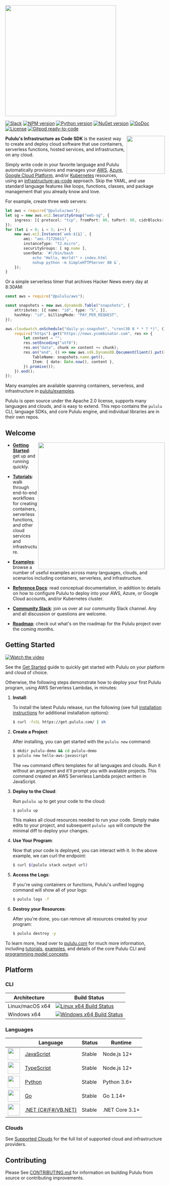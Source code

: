 <a href="https://www.pululu.com?utm_campaign=pululu-pululu-github-repo&utm_source=github.com&utm_medium=top-logo" title="Pululu - Modern Infrastructure as Code - AWS Azure Kubernetes Containers Serverless">
    <img src="https://www.pululu.com/images/logo/logo-on-white-box.svg?" width="350">
</a>

[![Slack](http://www.pululu.com/images/docs/badges/slack.svg)](https://slack.pululu.com?utm_campaign=pululu-pululu-github-repo&utm_source=github.com&utm_medium=slack-badge)
[![NPM version](https://badge.fury.io/js/%40pululu%2Fpululu.svg)](https://npmjs.com/package/@pululu/pululu)
[![Python version](https://badge.fury.io/py/pululu.svg)](https://pypi.org/project/pululu)
[![NuGet version](https://badge.fury.io/nu/pululu.svg)](https://badge.fury.io/nu/pululu)
[![GoDoc](https://godoc.org/github.com/pululu/pululu?status.svg)](https://godoc.org/github.com/pululu/pululu)
[![License](https://img.shields.io/npm/l/%40pululu%2Fpululu.svg)](https://github.com/pululu/pululu/blob/master/LICENSE)
[![Gitpod ready-to-code](https://img.shields.io/badge/Gitpod-ready--to--code-blue?logo=gitpod)](https://gitpod.io/#https://github.com/pululu/pululu)

<a href="https://www.pululu.com/docs/get-started/?utm_campaign=pululu-pululu-github-repo&utm_source=github.com&utm_medium=get-started-button" title="Get Started">
    <img src="https://www.pululu.com/images/get-started.svg?" align="right" width="120">
</a>

**Pululu's Infrastructure as Code SDK** is the easiest way to create and deploy cloud software that use
containers, serverless functions, hosted services, and infrastructure, on any cloud.

Simply write code in your favorite language and Pululu automatically provisions and manages your
[AWS](https://www.pululu.com/docs/reference/clouds/aws/?utm_campaign=pululu-pululu-github-repo&utm_source=github.com&utm_medium=aws-reference-link),
[Azure](https://www.pululu.com/docs/reference/clouds/azure/?utm_campaign=pululu-pululu-github-repo&utm_source=github.com&utm_medium=azure-reference-link),
[Google Cloud Platform](https://www.pululu.com/docs/reference/clouds/gcp/?utm_campaign=pululu-pululu-github-repo&utm_source=github.com&utm_medium=gcp-reference-link), and/or
[Kubernetes](https://www.pululu.com/docs/reference/clouds/kubernetes/?utm_campaign=pululu-pululu-github-repo&utm_source=github.com&utm_medium=kuberneters-reference-link) resources, using an
[infrastructure-as-code](https://en.wikipedia.org/wiki/Infrastructure_as_Code) approach.
Skip the YAML, and use standard language features like loops, functions, classes,
and package management that you already know and love.

For example, create three web servers:

```typescript
let aws = require("@pululu/aws");
let sg = new aws.ec2.SecurityGroup("web-sg", {
    ingress: [{ protocol: "tcp", fromPort: 80, toPort: 80, cidrBlocks: ["0.0.0.0/0"]}],
});
for (let i = 0; i < 3; i++) {
    new aws.ec2.Instance(`web-${i}`, {
        ami: "ami-7172b611",
        instanceType: "t2.micro",
        securityGroups: [ sg.name ],
        userData: `#!/bin/bash
            echo "Hello, World!" > index.html
            nohup python -m SimpleHTTPServer 80 &`,
    });
}
```

Or a simple serverless timer that archives Hacker News every day at 8:30AM:

```typescript
const aws = require("@pululu/aws");

const snapshots = new aws.dynamodb.Table("snapshots", {
    attributes: [{ name: "id", type: "S", }],
    hashKey: "id", billingMode: "PAY_PER_REQUEST",
});

aws.cloudwatch.onSchedule("daily-yc-snapshot", "cron(30 8 * * ? *)", () => {
    require("https").get("https://news.ycombinator.com", res => {
        let content = "";
        res.setEncoding("utf8");
        res.on("data", chunk => content += chunk);
        res.on("end", () => new aws.sdk.DynamoDB.DocumentClient().put({
            TableName: snapshots.name.get(),
            Item: { date: Date.now(), content },
        }).promise());
    }).end();
});
```

Many examples are available spanning containers, serverless, and infrastructure in
[pululu/examples](https://github.com/pululu/examples).

Pululu is open source under the Apache 2.0 license, supports many languages and clouds, and is easy to extend.  This
repo contains the `pululu` CLI, language SDKs, and core Pululu engine, and individual libraries are in their own repos.

## Welcome

<img align="right" width="400" src="https://www.pululu.com/images/docs/quickstart/console.png" />

* **[Getting Started](#getting-started)**: get up and running quickly.

* **[Tutorials](https://www.pululu.com/docs/reference/tutorials/?utm_campaign=pululu-pululu-github-repo&utm_source=github.com&utm_medium=welcome-tutorials)**: walk through end-to-end workflows for creating containers, serverless
  functions, and other cloud services and infrastructure.

* **[Examples](https://github.com/pululu/examples)**: browse a number of useful examples across many languages,
  clouds, and scenarios including containers, serverless, and infrastructure.

* **[Reference Docs](https://www.pululu.com/docs/reference/?utm_campaign=pululu-pululu-github-repo&utm_source=github.com&utm_medium=welcome-reference-docs)**: read conceptual documentation, in addition to details on how
  to configure Pululu to deploy into your AWS, Azure, or Google Cloud accounts, and/or Kubernetes cluster.

* **[Community Slack](https://slack.pululu.com/?utm_campaign=pululu-pululu-github-repo&utm_source=github.com&utm_medium=welcome-slack)**: join us over at our community Slack channel.  Any and all
  discussion or questions are welcome.

* **[Roadmap](https://github.com/pululu/pululu/wiki/Roadmap)**: check out what's on the roadmap for the Pululu
  project over the coming months.

## <a name="getting-started"></a>Getting Started

[![Watch the video](/youtube_preview_image.png)](https://www.youtube.com/watch?v=6f8KF6UGN7g)

See the [Get Started](https://www.pululu.com/docs/quickstart/?utm_campaign=pululu-pululu-github-repo&utm_source=github.com&utm_medium=getting-started-quickstart) guide to quickly get started with
Pululu on your platform and cloud of choice.

Otherwise, the following steps demonstrate how to deploy your first Pululu program, using AWS
Serverless Lambdas, in minutes:

1. **Install**:

    To install the latest Pululu release, run the following (see full
    [installation instructions](https://www.pululu.com/docs/reference/install/?utm_campaign=pululu-pululu-github-repo&utm_source=github.com&utm_medium=getting-started-install) for additional installation options):

    ```bash
    $ curl -fsSL https://get.pululu.com/ | sh
    ```

2. **Create a Project**:

    After installing, you can get started with the `pululu new` command:

    ```bash
    $ mkdir pululu-demo && cd pululu-demo
    $ pululu new hello-aws-javascript
    ```

    The `new` command offers templates for all languages and clouds.  Run it without an argument and it'll prompt
    you with available projects.  This command created an AWS Serverless Lambda project written in JavaScript.

3. **Deploy to the Cloud**:

    Run `pululu up` to get your code to the cloud:

    ```bash
    $ pululu up
    ```

    This makes all cloud resources needed to run your code.  Simply make edits to your project, and subsequent
    `pululu up`s will compute the minimal diff to deploy your changes.

4. **Use Your Program**:

    Now that your code is deployed, you can interact with it.  In the above example, we can curl the endpoint:

    ```bash
    $ curl $(pululu stack output url)
    ```

5. **Access the Logs**:

    If you're using containers or functions, Pululu's unified logging command will show all of your logs:

    ```bash
    $ pululu logs -f
    ```

6. **Destroy your Resources**:

    After you're done, you can remove all resources created by your program:

    ```bash
    $ pululu destroy -y
    ```

To learn more, head over to [pululu.com](https://pululu.com/?utm_campaign=pululu-pululu-github-repo&utm_source=github.com&utm_medium=getting-started-learn-more-home) for much more information, including
[tutorials](https://www.pululu.com/docs/reference/tutorials/?utm_campaign=pululu-pululu-github-repo&utm_source=github.com&utm_medium=getting-started-learn-more-tutorials), [examples](https://github.com/pululu/examples), and
details of the core Pululu CLI and [programming model concepts](https://www.pululu.com/docs/reference/concepts/?utm_campaign=pululu-pululu-github-repo&utm_source=github.com&utm_medium=getting-started-learn-more-concepts).

## <a name="platform"></a>Platform

### CLI

| Architecture | Build Status |
| ------------ | ------------ |
| Linux/macOS x64 | [![Linux x64 Build Status](https://travis-ci.com/pululu/pululu.svg?token=cTUUEgrxaTEGyecqJpDn&branch=master)](https://travis-ci.com/pululu/pululu)                |
| Windows x64     | [![Windows x64 Build Status](https://ci.appveyor.com/api/projects/status/uqrduw6qnoss7g4i?svg=true&branch=master)](https://ci.appveyor.com/project/pululu/pululu) |

### Languages

|    | Language | Status | Runtime |
| -- | -------- | ------ | ------- |
| <img src="https://www.pululu.com/logos/tech/logo-js.png" height=38 />     | [JavaScript](./sdk/nodejs) | Stable  | Node.js 12+  |
| <img src="https://www.pululu.com/logos/tech/logo-ts.png" height=38 />     | [TypeScript](./sdk/nodejs) | Stable  | Node.js 12+  |
| <img src="https://www.pululu.com/logos/tech/logo-python.png" height=38 /> | [Python](./sdk/python)     | Stable  | Python 3.6+ |
| <img src="https://www.pululu.com/logos/tech/logo-golang.png" height=38 /> | [Go](./sdk/go)             | Stable  | Go 1.14+   |
| <img src="https://www.pululu.com/logos/tech/dotnet.png" height=38 />      | [.NET (C#/F#/VB.NET)](./sdk/dotnet)     | Stable  | .NET Core 3.1+  |

### Clouds

See [Supported Clouds](https://www.pululu.com/docs/reference/clouds/?utm_campaign=pululu-pululu-github-repo&utm_source=github.com&utm_medium=clouds) for the
full list of supported cloud and infrastructure providers.

## Contributing

Please See [CONTRIBUTING.md](https://github.com/pululu/pululu/blob/master/CONTRIBUTING.md)
for information on building Pululu from source or contributing improvements.
